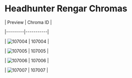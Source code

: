 # Headhunter Rengar Chromas


| Preview | Chroma ID |

|---------|-----------|

| ![107004](https://raw.communitydragon.org/latest/plugins/rcp-be-lol-game-data/global/default/v1/champion-chroma-images/107/107004.png) | 107004 |

| ![107005](https://raw.communitydragon.org/latest/plugins/rcp-be-lol-game-data/global/default/v1/champion-chroma-images/107/107005.png) | 107005 |

| ![107006](https://raw.communitydragon.org/latest/plugins/rcp-be-lol-game-data/global/default/v1/champion-chroma-images/107/107006.png) | 107006 |

| ![107007](https://raw.communitydragon.org/latest/plugins/rcp-be-lol-game-data/global/default/v1/champion-chroma-images/107/107007.png) | 107007 |